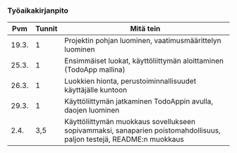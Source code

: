 ### Työaikakirjanpito

| Pvm | Tunnit | Mitä tein |
| --- | ---    | ---------- |
|19.3.|   1    | Projektin pohjan luominen, vaatimusmäärittelyn luominen | 
|25.3.| 1 | Ensimmäiset luokat, käyttöliittymän aloittaminen (TodoApp mallina) |
|26.3.| 1 | Luokkien hionta, perustoiminnallisuudet käyttäjälle kuntoon |
|29.3.| 1 | Käyttöliittymän jatkaminen TodoAppin avulla, daojen luominen |
|2.4.|  3,5 | Käyttöliittymän muokkaus sovellukseen sopivammaksi, sanaparien poistomahdollisuus, paljon testejä, README:n muokkaus|